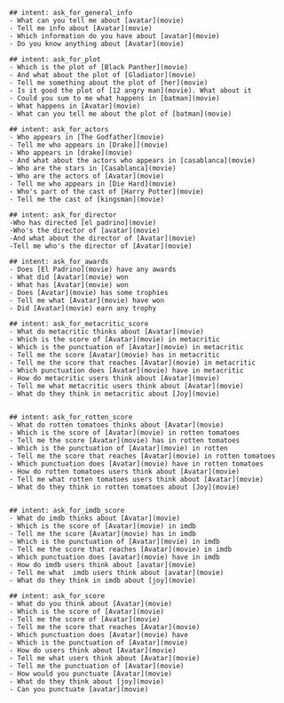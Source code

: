

    ## intent: ask_for_general_info
    - What can you tell me about [avatar](movie)
    - Tell me info about [Avatar](movie)
    - Which information do you have about [avatar](movie)
    - Do you know anything about [Avatar](movie)

    ## intent: ask_for_plot
    - Which is the plot of [Black Panther](movie)
    - And what about the plot of [Gladiator](movie)
    - Tell me something about the plot of [her](movie)
    - Is it good the plot of [12 angry man](movie). What about it
    - Could you sum to me what happens in [batman](movie)
    - What happens in [Avatar](movie)
    - What can you tell me about the plot of [batman](movie)
    
    ## intent: ask_for_actors
    - Who appears in [The Godfather](movie)
    - Tell me who appears in [Drake]](movie)
    - Who appears in [drake](movie)
    - And what about the actors who appears in [casablanca](movie)
    - Who are the stars in [Casablanca](movie)
    - Who are the actors of [Avatar](movie)
    - Tell me who appears in [Die Hard](movie)
    - Who's part of the cast of [Harry Potter](movie)
    - Tell me the cast of [kingsman](movie)
    
    ## intent: ask_for_director
    -Who has directed [el padrino](movie)
    -Who's the director of [avatar](movie)
    -And what about the director of [Avatar](movie)
    -Tell me who's the director of [Avatar](movie)
    
    ## intent: ask_for_awards
    - Does [El Padrino](movie) have any awards
    - What did [Avatar](movie) won 
    - What has [Avatar](movie) won 
    - Does [Avatar](movie) has some trophies
    - Tell me what [Avatar](movie) have won
    - Did [Avatar](movie) earn any trophy
    
    ## intent: ask_for_metacritic_score
    - What do metacritic thinks about [Avatar](movie)
    - Which is the score of [Avatar](movie) in metacritic
    - Which is the punctuation of [Avatar](movie) in metacritic
    - Tell me the score [Avatar](movie) has in metacritic
    - Tell me the score that reaches [Avatar](movie) in metacritic
    - Which punctuation does [Avatar](movie) have in metacritic
    - How do metacritic users think about [Avatar](movie)
    - Tell me what metacritic users think about [Avatar](movie)
    - What do they think in metacritic about [Joy](movie)

    
    ## intent: ask_for_rotten_score
    - What do rotten tomatoes thinks about [Avatar](movie)
    - Which is the score of [Avatar](movie) in rotten tomatoes
    - Tell me the score [Avatar](movie) has in rotten tomatoes
    - Which is the punctuation of [Avatar](movie) in rotten
    - Tell me the score that reaches [Avatar](movie) in rotten tomatoes
    - Which punctuation does [Avatar](movie) have in rotten tomatoes
    - How do rotten tomatoes users think about [Avatar](movie)
    - Tell me what rotten tomatoes users think about [Avatar](movie)
    - What do they think in rotten tomatoes about [Joy](movie)

    
    ## intent: ask_for_imdb_score
    - What do imdb thinks about [Avatar](movie)
    - Which is the score of [Avatar](movie) in imdb
    - Tell me the score [Avatar](movie) has in imdb
    - Which is the punctuation of [Avatar](movie) in imdb
    - Tell me the score that reaches [Avatar](movie) in imdb
    - Which punctuation does [avatar](movie) have in imdb
    - How do imdb users think about [avatar](movie)
    - Tell me what  imdb users think about [avatar](movie)
    - What do they think in imdb about [joy](movie)
    
    ## intent: ask_for_score
    - What do you think about [Avatar](movie)
    - Which is the score of [Avatar](movie)
    - Tell me the score of [Avatar](movie)
    - Tell me the score that reaches [Avatar](movie)
    - Which punctuation does [Avatar](movie) have
    - Which is the punctuation of [Avatar](movie)
    - How do users think about [Avatar](movie)
    - Tell me what users think about [Avatar](movie)
    - Tell me the punctuation of [Avatar](movie)
    - How would you punctuate [Avatar](movie)
    - What do they think about [joy](movie)
    - Can you punctuate [avatar](movie)

    
